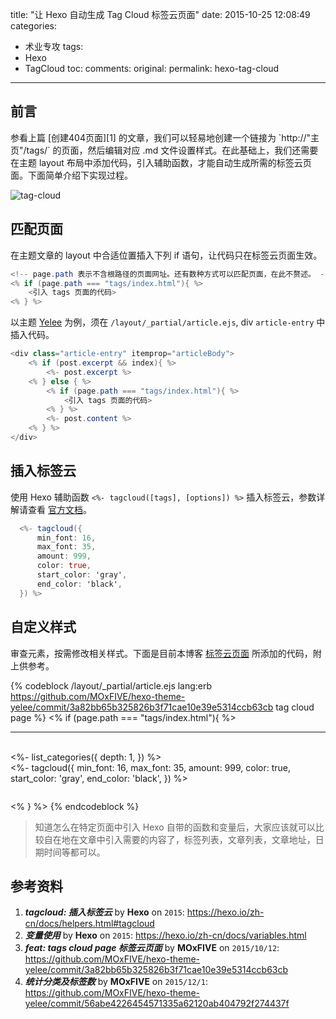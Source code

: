 title: "让 Hexo 自动生成 Tag Cloud 标签云页面"
date: 2015-10-25 12:08:49
categories:
- 术业专攻
tags:
- Hexo
- TagCloud
toc:
comments:
original:
permalink: hexo-tag-cloud
---

<h2 id="intro">前言</h2>参看上篇 [创建404页面][1] 的文章，我们可以轻易地创建一个链接为 `http://"主页"/tags/` 的页面，然后编辑对应 .md 文件设置样式。在此基础上，我们还需要在主题 layout 布局中添加代码，引入辅助函数，才能自动生成所需的标签云页面。下面简单介绍下实现过程。

[1]: /2015/10/16/hexo-404-page/

<!-- more -->

![tag-cloud](/resources/tag-cloud.png)

## 匹配页面
在主题文章的 layout 中合适位置插入下列 if 语句，让代码只在标签云页面生效。

``` actionscript
<!-- page.path 表示不含根路径的页面网址。还有数种方式可以匹配页面，在此不赘述。 -->
<% if (page.path === "tags/index.html"){ %>
    <引入 tags 页面的代码>
<% } %>
 ```

以主题 [Yelee][2] 为例，须在 `/layout/_partial/article.ejs`, div `article-entry` 中插入代码。

``` actionscript
<div class="article-entry" itemprop="articleBody">
    <% if (post.excerpt && index){ %>
        <%- post.excerpt %>
    <% } else { %>
        <% if (page.path === "tags/index.html"){ %>
            <引入 tags 页面的代码>
        <% } %>
        <%- post.content %>
    <% } %>
</div>
```

## 插入标签云

使用 Hexo 辅助函数 `<%- tagcloud([tags], [options]) %>` 插入标签云，参数详解请查看 [官方文档][3]。

[2]: https://github.com/MOxFIVE/hexo-theme-yelee "简而不减 Hexo 双栏博客主题"
[3]: https://hexo.io/zh-cn/docs/helpers.html#tagcloud "tagcloud: 插入标签云"

``` actionscript
  <%- tagcloud({
      min_font: 16, 
      max_font: 35, 
      amount: 999, 
      color: true, 
      start_color: 'gray', 
      end_color: 'black',
  }) %>
```

## 自定义样式
审查元素，按需修改相关样式。下面是目前本博客 [标签云页面](/tags) 所添加的代码，附上供参考。

{% codeblock /layout/_partial/article.ejs lang:erb https://github.com/MOxFIVE/hexo-theme-yelee/commit/3a82bb65b325826b3f71cae10e39e5314ccb63cb tag cloud page %}
<% if (page.path === "tags/index.html"){ %>
    <hr>
    <br>
    <%- list_categories({
        depth: 1,
    }) %>
    <div class="tags">
        <%- tagcloud({
            min_font: 16, 
            max_font: 35, 
            amount: 999, 
            color: true, 
            start_color: 'gray', 
            end_color: 'black',
        }) %>
    </div>
    <style>
        .category-list li{
            display: inline-block;
            margin: 0 1em .5em 0;
            padding: 4px;
            border: 1px solid lightgray;
            font-size: 1.2em;
        }
        .category-list a {
            color: gray;
        }
        .category-list-item:hover a {
            color: gray;
            text-decoration: none;
            font-weight: bold;
        }
        .category-list-count {
            margin-left: 2px;
            font-size: .9em;
        }
        .article-entry ul li:before{
            display: none;
        }
        .article-inner  {
            text-align: center;
        }
        .tags {
            max-width: 40em;
            margin: 2em auto;
            margin-top: 0em;
        }
        .tags a {
            margin-right: 1em;
            border-bottom: 1px solid gray;
            line-height: 65px;
            white-space: nowrap;
        }
        .tags a:hover {
            border-bottom: 2px solid black;
            font-style: italic;
            text-decoration: none;
        }
    </style>
<% } %>
{% endcodeblock %}

>知道怎么在特定页面中引入 Hexo 自带的函数和变量后，大家应该就可以比较自在地在文章中引入需要的内容了，标签列表，文章列表，文章地址，日期时间等都可以。

## 参考资料

1. ***tagcloud: 插入标签云*** by **Hexo** on <code>2015</code>: <https://hexo.io/zh-cn/docs/helpers.html#tagcloud>
1. ***变量使用*** by **Hexo** on <code>2015</code>: <https://hexo.io/zh-cn/docs/variables.html>
1. ***feat: tags cloud page 标签云页面*** by **MOxFIVE** on <code>2015/10/12</code>: <https://github.com/MOxFIVE/hexo-theme-yelee/commit/3a82bb65b325826b3f71cae10e39e5314ccb63cb>
1. ***统计分类及标签数*** by **MOxFIVE** on <code>2015/12/1</code>: <https://github.com/MOxFIVE/hexo-theme-yelee/commit/56abe4226454571335a62120ab404792f274437f>